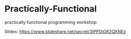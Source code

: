 # Practically-Functional
practically functional programming workshop

Slides: https://www.slideshare.net/secret/3IPPDiGR2QXNEz
